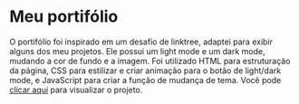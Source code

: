 # Meu portifólio 

O portifólio foi inspirado em um desafio de linktree, adaptei para exibir alguns dos meu projetos. Ele possui um light mode e um dark mode, mudando a cor de fundo e a imagem. Foi utilizado HTML para estruturação da página, CSS para estilizar e criar animação para o botão de light/dark mode, e JavaScript para criar a função de mudança de tema. 
Você pode [clicar aqui](https://leeticia-araaujo.github.io/portifolio/) para visualizar o projeto.  
